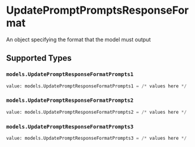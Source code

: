 # UpdatePromptPromptsResponseFormat

An object specifying the format that the model must output


## Supported Types

### `models.UpdatePromptResponseFormatPrompts1`

```python
value: models.UpdatePromptResponseFormatPrompts1 = /* values here */
```

### `models.UpdatePromptResponseFormatPrompts2`

```python
value: models.UpdatePromptResponseFormatPrompts2 = /* values here */
```

### `models.UpdatePromptResponseFormatPrompts3`

```python
value: models.UpdatePromptResponseFormatPrompts3 = /* values here */
```

